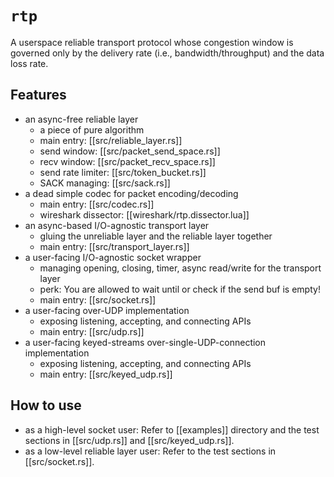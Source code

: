 # `rtp`

A userspace reliable transport protocol whose congestion window is governed only by the delivery rate (i.e., bandwidth/throughput) and the data loss rate.

## Features

- an async-free reliable layer
  - a piece of pure algorithm
  - main entry: [[src/reliable_layer.rs]]
  - send window: [[src/packet_send_space.rs]]
  - recv window: [[src/packet_recv_space.rs]]
  - send rate limiter: [[src/token_bucket.rs]]
  - SACK managing: [[src/sack.rs]]
- a dead simple codec for packet encoding/decoding
  - main entry: [[src/codec.rs]]
  - wireshark dissector: [[wireshark/rtp.dissector.lua]]
- an async-based I/O-agnostic transport layer
  - gluing the unreliable layer and the reliable layer together
  - main entry: [[src/transport_layer.rs]]
- a user-facing I/O-agnostic socket wrapper
  - managing opening, closing, timer, async read/write for the transport layer
  - perk: You are allowed to wait until or check if the send buf is empty!
  - main entry: [[src/socket.rs]]
- a user-facing over-UDP implementation
  - exposing listening, accepting, and connecting APIs
  - main entry: [[src/udp.rs]]
- a user-facing keyed-streams over-single-UDP-connection implementation
  - exposing listening, accepting, and connecting APIs
  - main entry: [[src/keyed_udp.rs]]

## How to use

- as a high-level socket user: Refer to [[examples]] directory and the test sections in [[src/udp.rs]] and [[src/keyed_udp.rs]].
- as a low-level reliable layer user: Refer to the test sections in [[src/socket.rs]].
